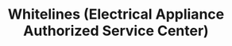 ---
title: "Whitelines (Electrical Appliance Authorized Service Center)"
url: /puerto-princesa/whitelines-electrical-appliance-authorized-service-center/
shop: Allgemein
---
